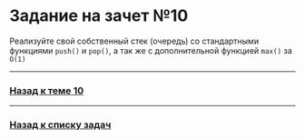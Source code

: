 # Задание на зачет №10

Реализуйте свой собственный стек (очередь) со стандартными функциями `push()` и `pop()`,
а так же с дополнительной функцией `max()` за `O(1)`

---

### [Назад к теме 10](../../unit_10/README.md)

---

### [Назад к списку задач](./README.md)